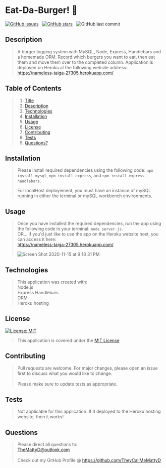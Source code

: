 # Eat-Da-Burger! :hamburger:

[![GitHub issues](https://img.shields.io/github/issues/TheyCallMeMattyD/burger?style=for-the-badge)](https://github.com/TheyCallMeMattyD/burger/issues) &nbsp;
[![GitHub stars](https://img.shields.io/github/stars/TheyCallMeMattyD/burger?style=for-the-badge)](https://github.com/TheyCallMeMattyD/burger/stargazers) &nbsp;
![GitHub last commit](https://img.shields.io/github/last-commit/theycallmemattyd/burger?style=for-the-badge)
  
## Description
>A burger logging system with MySQL, Node, Express, Handlebars and a homemade ORM. Record which burgers you want to eat, then eat them and move them over to the completed column.  Application is deployed on Heroku at the following website address: https://nameless-taiga-27305.herokuapp.com/  

>
  
## Table of Contents
>1. [Title](#Title)
>2. [Description](#Description)
>3. [Technologies](#Technologies)
>4. [Installation](#Installation)
>5. [Usage](#Usage)
>6. [License](#License)
>7. [Contributing](#Contributing)
>8. [Tests](#Tests)
>9. [Questions?](#Questions?)
  
## Installation
>Please install required dependencies using the following code: `npm install mysql`, `npm install express`, and `npm install express-handlebars`.  
>  
>For localHost deployement, you must have an instance of mySQL running in either the terminal or mySQL workbench environments.
  
## Usage
>Once you have installed the required dependencies, run the app using the following code in your terminal: `node server.js`.  
>OR... if you'd just like to use the app on the Heroku website host, you can access it here:  
>https://nameless-taiga-27305.herokuapp.com/  
>  
>![Screen Shot 2020-11-15 at 9 18 31 PM](https://user-images.githubusercontent.com/66084799/99206001-41542080-2788-11eb-820b-b4e93d0da996.png)

## Technologies
>This application was created with:  
> Node.js  
> Express 
> Handlebars  
> ORM  
> Heroku hosting  
  
## License
[![License: MIT](https://img.shields.io/badge/License-MIT-blue.svg)](https://opensource.org/licenses/MIT)
>This application is covered under the [MIT License](https://opensource.org/licenses/MIT)
  
## Contributing
>Pull requests are welcome. For major changes, please open an issue first to discuss what you would like to change.<br/><br/>
>Please make sure to update tests as appropriate.

## Tests
>Not applicable for this application. If it deployed to the Heroku hosting website, then it works!

  
## Questions  
>Please direct all questions to:  
TheMattyD@outlook.com<br/>  
Check out my GitHub Profile @ https://github.com/TheyCallMeMattyD  

